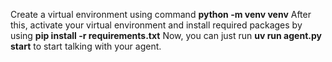 Create a virtual environment using command **python -m venv venv**
After this, activate your virtual environment and install required packages by using **pip install -r requirements.txt**
Now, you can just run **uv run agent.py start** to start talking with your agent.
 
